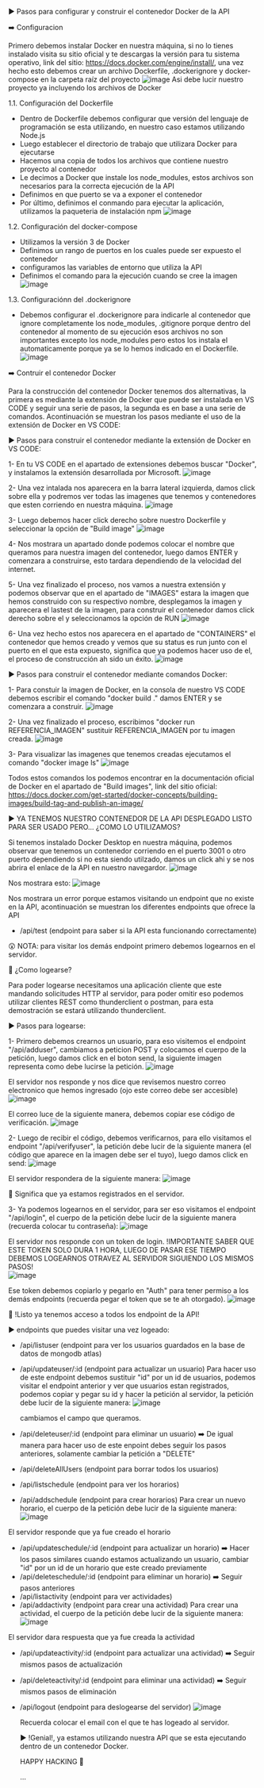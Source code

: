 ▶️ Pasos para configurar y construir el contenedor Docker de la API

➡️ Configuracion

Primero debemos instalar Docker en nuestra máquina, si no lo tienes instalado visita su sitio oficial y te descargas la versión para tu sistema operativo, link del sitio: https://docs.docker.com/engine/install/, una vez hecho esto debemos crear un archivo Dockerfile, .dockerignore y docker-compose en la carpeta raíz del proyecto
![image](https://github.com/user-attachments/assets/f6f93ac4-54bc-452c-a2f8-99c475ca7a00)
Asi debe lucir nuestro proyecto ya incluyendo los archivos de Docker

1.1. Configuración del Dockerfile

- Dentro de Dockerfile debemos configurar que versión del lenguaje de programación se esta utilizando, en nuestro caso estamos utilizando Node.js
- Luego establecer el directorio de trabajo que utilizara Docker para ejecutarse
- Hacemos una copia de todos los archivos que contiene nuestro proyecto al contenedor
- Le decimos a Docker que instale los node_modules, estos archivos son necesarios para la correcta ejecución de la API
- Definimos en que puerto se va a exponer el contenedor
- Por último, definimos el conmando para ejecutar la aplicación, utilizamos la paqueteria de instalación npm
![image](https://github.com/user-attachments/assets/dda0ca8b-c1c5-4bd0-8139-d95cb795860c)

1.2. Configuración del docker-compose

- Utilizamos la versión 3 de Docker
- Definimos un rango de puertos en los cuales puede ser expuesto el contenedor
- configuramos las variables de entorno que utiliza la API
- Definimos el comando para la ejecución cuando se cree la imagen
![image](https://github.com/user-attachments/assets/98c4df7b-9e01-49c4-a759-6dfd31a6bec9)

1.3. Configuraciónn del .dockerignore

- Debemos configurar el .dockerignore para indicarle al contenedor que ignore completamente los node_modules, .gitignore porque dentro del contenedor al momento de su ejecución esos archivos no son importantes excepto los node_modules pero estos los instala el automaticamente porque ya se lo hemos indicado en el Dockerfile.
![image](https://github.com/user-attachments/assets/67adb666-628b-4ab6-acf0-6ebf5106e310)

➡️ Contruir el contenedor Docker

Para la construcción del contenedor Docker tenemos dos alternativas, la primera es mediante la extensión de Docker que puede ser instalada en VS CODE y seguir una serie de pasos, la segunda es en base a una serie de comandos. Acontinuación se muestran los pasos mediante el uso de la extensión de Docker en VS CODE:

▶️ Pasos para construir el contenedor mediante la extensión de Docker en VS CODE:

1- En tu VS CODE en el apartado de extensiones debemos buscar "Docker", y instalamos la extensión desarrollada por Microsoft.
![image](https://github.com/user-attachments/assets/382cf19e-f232-443c-91b9-4e3bde76c4ca)

2- Una vez intalada nos aparecera en la barra lateral izquierda, damos click sobre ella y podremos ver todas las imagenes que tenemos y contenedores que esten corriendo en nuestra máquina.
![image](https://github.com/user-attachments/assets/637cf1a8-efa7-4758-a443-71e43951b91a)

3- Luego debemos hacer click derecho sobre nuestro Dockerfile y seleccionar la opción de "Build image"
![image](https://github.com/user-attachments/assets/68ac354e-e340-4cd3-9552-88a2ae96a276)

4- Nos mostrara un apartado donde podemos colocar el nombre que queramos para nuestra imagen del contenedor, luego damos ENTER y comenzara a construirse, esto tardara dependiendo de la velocidad del internet.

5- Una vez finalizado el proceso, nos vamos a nuestra extensión y podemos observar que en el apartado de "IMAGES" estara la imagen que hemos construido con su respectivo nombre, desplegamos la imagen y aparecera el lastest de la imagen, para construir el contenedor damos click derecho sobre el y seleccionamos la opción de RUN
![image](https://github.com/user-attachments/assets/a1e16ba0-a92d-49c9-a25f-a277304630bf)

6- Una vez hecho estos nos aparecera en el apartado de "CONTAINERS" el contenedor que hemos creado y vemos que su status es run junto con el puerto en el que esta expuesto, significa que ya podemos hacer uso de el, el proceso de construcción ah sido un éxito.
![image](https://github.com/user-attachments/assets/61659f95-c5bd-41f6-b5f4-2b5def0245bd)

▶️ Pasos para construir el contenedor mediante comandos Docker:

1- Para constuir la imagen de Docker, en la consola de nuestro VS CODE debemos escribir el comando "docker build ." damos ENTER y se comenzara a construir.
![image](https://github.com/user-attachments/assets/93aa023e-885f-4ac9-abdb-d3c1bd7c5fde)

2- Una vez finalizado el proceso, escribimos "docker run REFERENCIA_IMAGEN" sustituir REFERENCIA_IMAGEN por tu imagen creada.
![image](https://github.com/user-attachments/assets/082d5d4c-9909-4532-bf12-ad5a807cabea)

3- Para visualizar las imagenes que tenemos creadas ejecutamos el comando "docker image ls"
![image](https://github.com/user-attachments/assets/b41cef93-7c7b-4c13-8f4b-49589cb55d17)

Todos estos comandos los podemos encontrar en la documentación oficial de Docker en el apartado de "Build images", link del sitio oficial: https://docs.docker.com/get-started/docker-concepts/building-images/build-tag-and-publish-an-image/

▶️ YA TENEMOS NUESTRO CONTENEDOR DE LA API DESPLEGADO LISTO PARA SER USADO PERO... ¿COMO LO UTILIZAMOS?

Si tenemos instalado Docker Desktop en nuestra máquina, podemos observar que tenemos un contenedor corriendo en el puerto 3001 o otro puerto dependiendo si no esta siendo utilzado, damos un click ahi y se nos abrira el enlace de la API en nuestro navegardor.
![image](https://github.com/user-attachments/assets/9710cafa-52c7-4e76-8c31-6a7b93ef9e5e)

Nos mostrara esto:
![image](https://github.com/user-attachments/assets/cc243055-5204-4a37-995e-1064ecbf968c)

Nos mostrara un error porque estamos visitando un endpoint que no existe en la API, acontinuación se muestran los diferentes endpoints que ofrece la API

- /api/test (endpoint para saber si la API esta funcionando correctamente)

😲 NOTA: para visitar los demás endpoint primero debemos logearnos en el servidor.

🙁 ¿Como logearse?

Para poder logearse necesitamos una aplicación cliente que este mandando solicitudes HTTP al servidor, para poder omitir eso podemos utilizar clientes REST como thunderclient o postman, para esta demostración se estará utilizando thunderclient.

▶️ Pasos para logearse:

1- Primero debemos crearnos un usuario, para eso visitemos el endpoint "/api/adduser", cambiamos a peticion POST y colocamos el cuerpo de la petición, luego damos click en el boton send, la siguiente imagen representa como debe lucirse la petición.
![image](https://github.com/user-attachments/assets/6fbcb382-b766-47b6-9629-9466079efae2)

El servidor nos responde y nos dice que revisemos nuestro correo electronico que hemos ingresado (ojo este correo debe ser accesible)
![image](https://github.com/user-attachments/assets/7902e7fe-7aa3-4767-98c4-21d828379324)

El correo luce de la siguiente manera, debemos copiar ese código de verificación.
![image](https://github.com/user-attachments/assets/684936e4-1393-42b9-b8ae-dbc70d94e7cd)

2- Luego de recibir el código, debemos verificarnos, para ello visitamos el endpoint "/api/verifyuser", la petición debe lucir de la siguiente manera (el código que aparece en la imagen debe ser el tuyo), luego damos click en send:
![image](https://github.com/user-attachments/assets/1eceb739-6e4b-49aa-b475-111e61412cb0)

El servidor respondera de la siguiente manera: 
![image](https://github.com/user-attachments/assets/bf153583-8f80-44f9-bb2e-5681df83dceb)

🥳 Significa que ya estamos registrados en el servidor.

3- Ya podemos logearnos en el servidor, para ser eso visitamos el endpoint "/api/login", el cuerpo de la petición debe lucir de la siguiente manera (recuerda colocar tu contraseña):
![image](https://github.com/user-attachments/assets/210f7728-46fd-4cfb-9656-99037afb9219)

El servidor nos responde con un token de login. !IMPORTANTE SABER QUE ESTE TOKEN SOLO DURA 1 HORA, LUEGO DE PASAR ESE TIEMPO DEBEMOS LOGEARNOS OTRAVEZ AL SERVIDOR SIGUIENDO LOS MISMOS PASOS!  
![image](https://github.com/user-attachments/assets/c1b6b33b-2691-45a9-8801-45c5c662d7c7)

Ese token debemos copiarlo y pegarlo en "Auth" para tener permiso a los demás endpoints (recuerda pegar el token que se te ah otorgado).
![image](https://github.com/user-attachments/assets/ca794cb2-b3ef-4b24-9896-78619e1a3486)

🥳 !Listo ya tenemos acceso a todos los endpoint de la API!

▶️ endpoints que puedes visitar una vez logeado:
- /api/listuser (endpoint para ver los usuarios guardados en la base de datos de mongodb atlas)
- /api/updateuser/:id (endpoint para actualizar un usuario)
  Para hacer uso de este endpoint debemos sustituir "id" por un id de usuarios, podemos visitar el endpoint anterior y ver que usuarios estan registrados, podemos copiar y pegar su id y hacer la petición al servidor, la petición debe lucir de la siguiente manera:
  ![image](https://github.com/user-attachments/assets/8480f837-128f-4388-bc4d-bcc0d5358e8a)

  cambiamos el campo que queramos.
  
- /api/deleteuser/:id (endpoint para eliminar un usuario)
  ➡️ De igual manera para hacer uso de este enpoint debes seguir los pasos anteriores, solamente cambiar la petición a "DELETE"
  
- /api/deleteAllUsers (endpoint para borrar todos los usuarios)
- /api/listschedule (endpoint para ver los horarios)
- /api/addschedule (endpoint para crear horarios)
  Para crear un nuevo horario, el cuerpo de la petición debe lucir de la siguiente manera:
  ![image](https://github.com/user-attachments/assets/a8e4ed60-c68e-4f54-8ff9-15a3ce0c0cf7)

El servidor responde que ya fue creado el horario

- /api/updateschedule/:id (endpoint para actualizar un horario)
  ➡️ Hacer los pasos similares cuando estamos actualizando un usuario, cambiar "id" por un id de un horario que este creado previamente
- /api/deleteschedule/:id (endpoint para eliminar un horario)
  ➡️ Seguir pasos anteriores
- /api/listactivity (endpoint para ver actividades)
- /api/addactivity (endpoint para crear una actividad)
Para crear una actividad, el cuerpo de la petición debe lucir de la siguiente manera:
![image](https://github.com/user-attachments/assets/29450261-3601-4ccf-8873-86e79712f789)

El servidor dara respuesta que ya fue creada la actividad

- /api/updateactivity/:id (endpoint para actualizar una actividad)
  ➡️ Seguir mismos pasos de actualización
- /api/deleteactivity/:id (endpoint para eliminar una actividad)
  ➡️ Seguir mismos pasos de eliminación
- /api/logout (endpoint para deslogearse del servidor)
  ![image](https://github.com/user-attachments/assets/0b34461a-ee47-422a-a739-316339b28451)

  Recuerda colocar el email con el que te has logeado al servidor.

  ▶️ !Genial!, ya estamos utilizando nuestra API que se esta ejecutando dentro de un contenedor Docker.

  HAPPY HACKING 🎉

  ...








  






